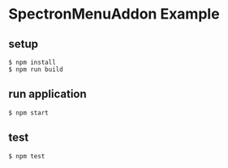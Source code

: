 # SpectronMenuAddon Example

## setup

```
$ npm install
$ npm run build
```

## run application

```
$ npm start
```

## test

```
$ npm test
```
